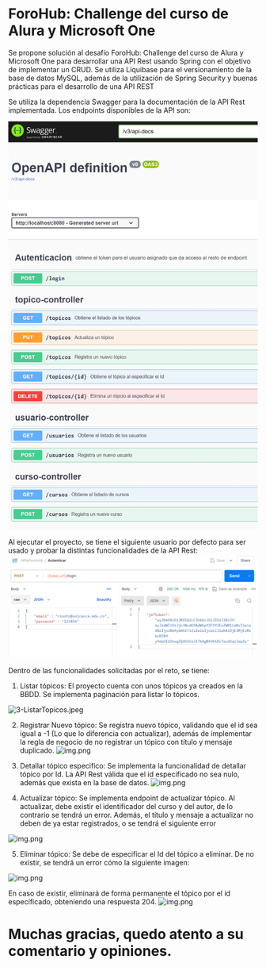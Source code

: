 <h1>ForoHub: Challenge del curso de Alura y Microsoft One</h1>

Se propone solución al desafío ForoHub: Challenge del curso de Alura y Microsoft One para desarrollar una API Rest usando Spring con el objetivo de implementar un CRUD. Se utiliza Liquibase para el versionamiento de la base de datos MySQL, además de la utilización de Spring Security y buenas prácticas para el desarrollo de una API REST

Se utiliza la dependencia Swagger para la documentación de la API Rest implementada. Los endpoints disponibles de la API son:

![1-Swagger.jpeg](img/1-Swagger.jpeg)

Al ejecutar el proyecto, se tiene el siguiente usuario por defecto para ser usado y probar la distintas funcionalidades de la API Rest:
![img.png](img/2-UsuarioPorDefecto.png)

Dentro de las funcionalidades solicitadas por el reto, se tiene:

1) Listar tópicos: El proyecto cuenta con unos tópicos ya creados en la BBDD. Se implementa paginación para listar lo tópicos.

![3-ListarTopicos.jpeg](img/3-ListarTópicos.jpeg)


2) Registrar Nuevo tópico: Se registra nuevo tópico, validando que el id sea igual a -1 (Lo que lo diferencia con actualizar), además de implementar
la regla de negocio de no registrar un tópico con título y mensaje duplicado.
![img.png](img/4-AgregarTópico.png)


3) Detallar tópico especifico: Se implementa la funcionalidad de detallar tópico por Id. La API Rest válida que el id especificado no sea nulo,
además que exista en la base de datos. 
![img.png](img/5-DetallarTópico.png)


4) Actualizar tópico: Se implementa endpoint de actualizar tópico. Al actualizar, debe existir el identificador del curso y del autor, de lo contrario se 
tendrá un error. Además, el título y mensaje a actualizar no deben de ya estar registrados, o se tendrá el siguiente error

![img.png](img/6-ActualizarTópico.png)

5) Eliminar tópico: Se debe de especificar el Id del tópico a eliminar. De no existir, se tendrá un error cómo la siguiente imagen: 

![img.png](img/7-EliminarTópicoError.png)

En caso de existir, eliminará de forma permanente el tópico por el id específicado, obteniendo una respuesta 204. 
![img.png](img/8-EliminarTópico.png)

<h1>Muchas gracias, quedo atento a su comentario y opiniones.</h1>